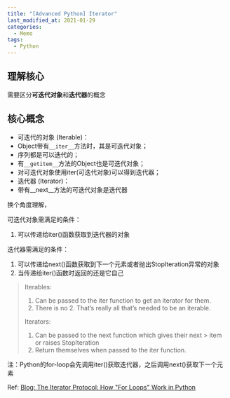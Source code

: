 ```yaml
---
title: "[Advanced Python] Iterator"
last_modified_at: 2021-01-29
categories:
  - Memo
tags:
  - Python
---
```


## 理解核心

需要区分**可迭代对象**和**迭代器**的概念

## 核心概念

- 可迭代的对象 (Iterable)：
- Object带有`__iter__`方法时，其是可迭代对象；
- 序列都是可以迭代的；
- 有`__getitem__`方法的Object也是可迭代对象；
- 对可迭代对象使用iter(可迭代对象)可以得到迭代器；
- 迭代器 (Iterator)：
- 带有__next__方法的可迭代对象是迭代器

换个角度理解，

可迭代对象需满足的条件：
1. 可以传递给iter()函数获取到迭代器的对象

迭代器需满足的条件：

1. 可以传递给next()函数获取到下一个元素或者抛出StopIteration异常的对象
2. 当传递给iter()函数时返回的还是它自己

> Iterables:
> 1. Can be passed to the iter function to get an iterator for them.
> 2. There is no 2. That’s really all that’s needed to be an iterable.
>
> Iterators:
> 1. Can be passed to the next function which gives their next > item or raises StopIteration
> 2. Return themselves when passed to the iter function.

注：Python的for-loop会先调用iter()获取迭代器，之后调用next()获取下一个元素

Ref: [Blog: The Iterator Protocol: How "For Loops" Work in Python](https://treyhunner.com/2016/12/python-iterator-protocol-how-for-loops-work/)
